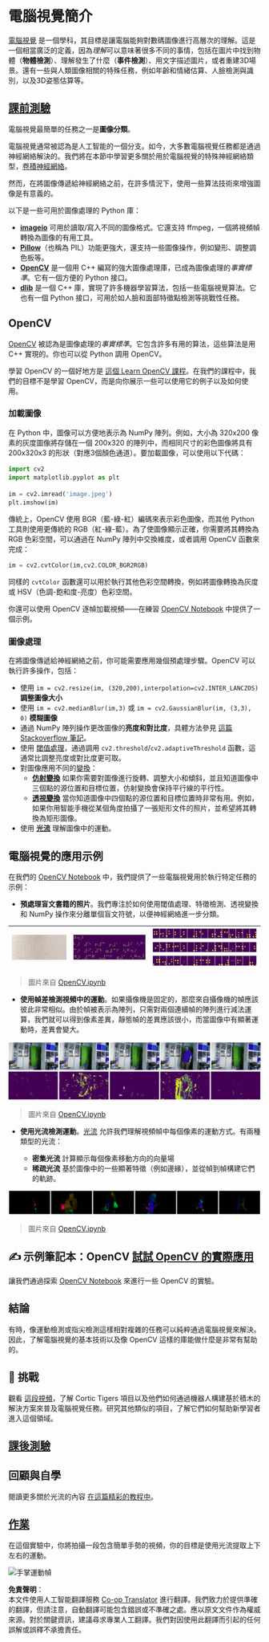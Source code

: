 <!--
CO_OP_TRANSLATOR_METADATA:
{
  "original_hash": "4bedc8e702db17260cfe824d58b6cfd4",
  "translation_date": "2025-08-24T22:00:46+00:00",
  "source_file": "lessons/4-ComputerVision/06-IntroCV/README.md",
  "language_code": "hk"
}
-->
# 電腦視覺簡介

[電腦視覺](https://wikipedia.org/wiki/Computer_vision) 是一個學科，其目標是讓電腦能夠對數碼圖像進行高層次的理解。這是一個相當廣泛的定義，因為*理解*可以意味著很多不同的事情，包括在圖片中找到物體（**物體檢測**）、理解發生了什麼（**事件檢測**）、用文字描述圖片，或者重建3D場景。還有一些與人類圖像相關的特殊任務，例如年齡和情緒估算、人臉檢測與識別，以及3D姿態估算等。

## [課前測驗](https://ff-quizzes.netlify.app/en/ai/quiz/11)

電腦視覺最簡單的任務之一是**圖像分類**。

電腦視覺通常被認為是人工智能的一個分支。如今，大多數電腦視覺任務都是通過神經網絡解決的。我們將在本節中學習更多關於用於電腦視覺的特殊神經網絡類型，[卷積神經網絡](../07-ConvNets/README.md)。

然而，在將圖像傳遞給神經網絡之前，在許多情況下，使用一些算法技術來增強圖像是有意義的。

以下是一些可用於圖像處理的 Python 庫：

* **[imageio](https://imageio.readthedocs.io/en/stable/)** 可用於讀取/寫入不同的圖像格式。它還支持 ffmpeg，一個將視頻幀轉換為圖像的有用工具。
* **[Pillow](https://pillow.readthedocs.io/en/stable/index.html)**（也稱為 PIL）功能更強大，還支持一些圖像操作，例如變形、調整調色板等。
* **[OpenCV](https://opencv.org/)** 是一個用 C++ 編寫的強大圖像處理庫，已成為圖像處理的*事實標準*。它有一個方便的 Python 接口。
* **[dlib](http://dlib.net/)** 是一個 C++ 庫，實現了許多機器學習算法，包括一些電腦視覺算法。它也有一個 Python 接口，可用於如人臉和面部特徵點檢測等挑戰性任務。

## OpenCV

[OpenCV](https://opencv.org/) 被認為是圖像處理的*事實標準*。它包含許多有用的算法，這些算法是用 C++ 實現的。你也可以從 Python 調用 OpenCV。

學習 OpenCV 的一個好地方是 [這個 Learn OpenCV 課程](https://learnopencv.com/getting-started-with-opencv/)。在我們的課程中，我們的目標不是學習 OpenCV，而是向你展示一些可以使用它的例子以及如何使用。

### 加載圖像

在 Python 中，圖像可以方便地表示為 NumPy 陣列。例如，大小為 320x200 像素的灰度圖像將存儲在一個 200x320 的陣列中，而相同尺寸的彩色圖像將具有 200x320x3 的形狀（對應3個顏色通道）。要加載圖像，可以使用以下代碼：

```python
import cv2
import matplotlib.pyplot as plt

im = cv2.imread('image.jpeg')
plt.imshow(im)
```

傳統上，OpenCV 使用 BGR（藍-綠-紅）編碼來表示彩色圖像，而其他 Python 工具則使用更傳統的 RGB（紅-綠-藍）。為了使圖像顯示正確，你需要將其轉換為 RGB 色彩空間，可以通過在 NumPy 陣列中交換維度，或者調用 OpenCV 函數來完成：

```python
im = cv2.cvtColor(im,cv2.COLOR_BGR2RGB)
```

同樣的 `cvtColor` 函數還可以用於執行其他色彩空間轉換，例如將圖像轉換為灰度或 HSV（色調-飽和度-亮度）色彩空間。

你還可以使用 OpenCV 逐幀加載視頻——在練習 [OpenCV Notebook](../../../../../lessons/4-ComputerVision/06-IntroCV/OpenCV.ipynb) 中提供了一個示例。

### 圖像處理

在將圖像傳遞給神經網絡之前，你可能需要應用幾個預處理步驟。OpenCV 可以執行許多操作，包括：

* 使用 `im = cv2.resize(im, (320,200),interpolation=cv2.INTER_LANCZOS)` **調整圖像大小**
* 使用 `im = cv2.medianBlur(im,3)` 或 `im = cv2.GaussianBlur(im, (3,3), 0)` **模糊圖像**
* 通過 NumPy 陣列操作更改圖像的**亮度和對比度**，具體方法參見 [這篇 Stackoverflow 筆記](https://stackoverflow.com/questions/39308030/how-do-i-increase-the-contrast-of-an-image-in-python-opencv)。
* 使用 [閾值處理](https://docs.opencv.org/4.x/d7/d4d/tutorial_py_thresholding.html)，通過調用 `cv2.threshold`/`cv2.adaptiveThreshold` 函數，這通常比調整亮度或對比度更可取。
* 對圖像應用不同的[變換](https://docs.opencv.org/4.5.5/da/d6e/tutorial_py_geometric_transformations.html)：
    - **[仿射變換](https://docs.opencv.org/4.5.5/d4/d61/tutorial_warp_affine.html)** 如果你需要對圖像進行旋轉、調整大小和傾斜，並且知道圖像中三個點的源位置和目標位置，仿射變換會保持平行線的平行性。
    - **[透視變換](https://medium.com/analytics-vidhya/opencv-perspective-transformation-9edffefb2143)** 當你知道圖像中四個點的源位置和目標位置時非常有用。例如，如果你用智能手機從某個角度拍攝了一張矩形文件的照片，並希望將其轉換為矩形圖像。
* 使用 **[光流](https://docs.opencv.org/4.5.5/d4/dee/tutorial_optical_flow.html)** 理解圖像中的運動。

## 電腦視覺的應用示例

在我們的 [OpenCV Notebook](../../../../../lessons/4-ComputerVision/06-IntroCV/OpenCV.ipynb) 中，我們提供了一些電腦視覺用於執行特定任務的示例：

* **預處理盲文書籍的照片**。我們專注於如何使用閾值處理、特徵檢測、透視變換和 NumPy 操作來分離單個盲文符號，以便神經網絡進一步分類。

![盲文圖像](../../../../../translated_images/braille.341962ff76b1bd7044409371d3de09ced5028132aef97344ea4b7468c1208126.hk.jpeg) | ![盲文圖像預處理後](../../../../../translated_images/braille-result.46530fea020b03c76aac532d7d6eeef7f6fb35b55b1001cd21627907dabef3ed.hk.png) | ![盲文符號](../../../../../translated_images/braille-symbols.0159185ab69d533909dc4d7d26a1971b51401c6a80eb3a5584f250ea880af88b.hk.png)
----|-----|-----

> 圖片來自 [OpenCV.ipynb](../../../../../lessons/4-ComputerVision/06-IntroCV/OpenCV.ipynb)

* **使用幀差檢測視頻中的運動**。如果攝像機是固定的，那麼來自攝像機的幀應該彼此非常相似。由於幀被表示為陣列，只需對兩個連續幀的陣列進行減法運算，我們就可以得到像素差異，靜態幀的差異應該很小，而當圖像中有顯著運動時，差異會變大。

![視頻幀和幀差的圖像](../../../../../translated_images/frame-difference.706f805491a0883c938e16447bf5eb2f7d69e812c7f743cbe7d7c7645168f81f.hk.png)

> 圖片來自 [OpenCV.ipynb](../../../../../lessons/4-ComputerVision/06-IntroCV/OpenCV.ipynb)

* **使用光流檢測運動**。[光流](https://docs.opencv.org/3.4/d4/dee/tutorial_optical_flow.html) 允許我們理解視頻幀中每個像素的運動方式。有兩種類型的光流：

   - **密集光流** 計算顯示每個像素移動方向的向量場
   - **稀疏光流** 基於圖像中的一些顯著特徵（例如邊緣），並從幀到幀構建它們的軌跡。

![光流圖像](../../../../../translated_images/optical.1f4a94464579a83a10784f3c07fe7228514714b96782edf50e70ccd59d2d8c4f.hk.png)

> 圖片來自 [OpenCV.ipynb](../../../../../lessons/4-ComputerVision/06-IntroCV/OpenCV.ipynb)

## ✍️ 示例筆記本：OpenCV [試試 OpenCV 的實際應用](../../../../../lessons/4-ComputerVision/06-IntroCV/OpenCV.ipynb)

讓我們通過探索 [OpenCV Notebook](../../../../../lessons/4-ComputerVision/06-IntroCV/OpenCV.ipynb) 來進行一些 OpenCV 的實驗。

## 結論

有時，像運動檢測或指尖檢測這樣相對複雜的任務可以純粹通過電腦視覺來解決。因此，了解電腦視覺的基本技術以及像 OpenCV 這樣的庫能做什麼是非常有幫助的。

## 🚀 挑戰

觀看 [這段視頻](https://docs.microsoft.com/shows/ai-show/ai-show--2021-opencv-ai-competition--grand-prize-winners--cortic-tigers--episode-32?WT.mc_id=academic-77998-cacaste)，了解 Cortic Tigers 項目以及他們如何通過機器人構建基於積木的解決方案來普及電腦視覺任務。研究其他類似的項目，了解它們如何幫助新學習者進入這個領域。

## [課後測驗](https://ff-quizzes.netlify.app/en/ai/quiz/12)

## 回顧與自學

閱讀更多關於光流的內容 [在這篇精彩的教程中](https://learnopencv.com/optical-flow-in-opencv/)。

## [作業](lab/README.md)

在這個實驗中，你將拍攝一段包含簡單手勢的視頻，你的目標是使用光流提取上下左右的運動。

<img src="images/palm-movement.png" width="30%" alt="手掌運動幀"/>

**免責聲明**：  
本文件使用人工智能翻譯服務 [Co-op Translator](https://github.com/Azure/co-op-translator) 進行翻譯。我們致力於提供準確的翻譯，但請注意，自動翻譯可能包含錯誤或不準確之處。應以原文文件作為權威來源。對於關鍵資訊，建議尋求專業人工翻譯。我們對因使用此翻譯而引起的任何誤解或誤釋不承擔責任。